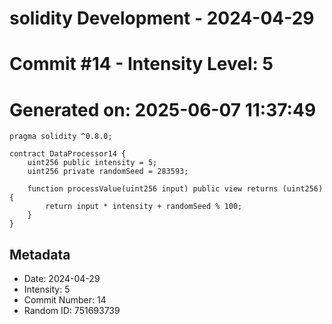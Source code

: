 ﻿# solidity Development - 2024-04-29
# Commit #14 - Intensity Level: 5
# Generated on: 2025-06-07 11:37:49
```solidity
pragma solidity ^0.8.0;

contract DataProcessor14 {
    uint256 public intensity = 5;
    uint256 private randomSeed = 283593;

    function processValue(uint256 input) public view returns (uint256) {
        return input * intensity + randomSeed % 100;
    }
}
```
## Metadata
- Date: 2024-04-29
- Intensity: 5
- Commit Number: 14
- Random ID: 751693739
